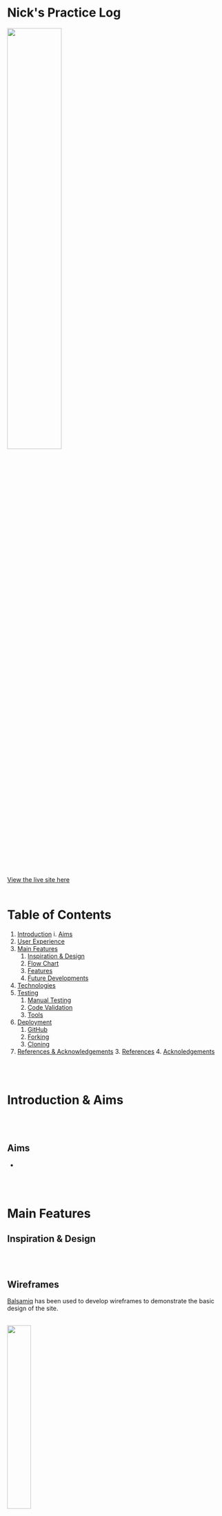 # Nick's Practice Log
<img src="readme-imgs/titles.png" width="50%">
<br/>

[View the live site here](https://nicks-practice-log.herokuapp.com/)
<br/>
<br/>

# Table of Contents
1. [Introduction](#introduction)
    i. [Aims](#aims)
2. [User Experience](#user-experience-ux)
3. [Main Features](#main-features)
    1. [Inspiration & Design](#inspiration--design)
    4. [Flow Chart](#)
    5. [Features](#features)
    7. [Future Developments](#future-developments)
4. [Technologies](#technologies)
5. [Testing](#testing)
    1. [Manual Testing](#manual-testing)
    2. [Code Validation](#code-validation)
    4. [Tools](#tools)
6. [Deployment](#deployment)
    1. [GitHub](#github)
    2. [Forking](#forking)
    3. [Cloning](#cloning)
7. [References & Acknowledgements](#references--acknowledgements)
   3. [References](#references)
   4. [Acknoledgements](#acknoledgements)
<br />
<br />

# Introduction & Aims

<br>
<br>


## Aims
- 
<br />
<br />


# Main Features
## Inspiration & Design

<br />
<br />


## Wireframes
[Balsamiq](https://balsamiq.cloud/) has been used to develop wireframes to demonstrate the basic design of the site.
<br />
<br />

<img src="" width="33%">

<br />
<br />

## Features
<img src="" width="40%">

<br />
<br />


## User Interactivity
<br />
<br />

<br />
<br />

## Future Developments
This project has a great deal of developmental potential in features that could eventually add increased functionality and a deeper user experiece. 
The following are a few examples:
- Get logs with certain scores
- After viewing lists of exercises, immediatly have the option to add more
<br />
<br />

# Technologies
Languages used in this site are [Python]

Additional technologies include: 

- [GitHub](https://github.com/)
  - Site repository
- [Gitpod](https://gitpod.io/)
  - Online IDE for all coding work and site file management, terminal was used to add, commit, and push to Github
<br />
<br />

# Testing
## Manual Testing 

**Design Expectation**
- 
**Testing**

**Result** * 
<br/>
<br/>

## Code Validation
Pep8



## Tools
[GitPod]
<br />
<br />



# Deployment
The live site can be accessed [here](https://nickwaldock.github.io/Awesome-80s/)
<br />
<br />

## GitHub
This project was deloyed to GitHub Pages with the following steps:
1. Log in to GitHub (create an account if necessary)
2. Locate the [GitHub Respository](https://github.com/NickWaldock/Awesome-80s)
3. On the repository page, find the 'Settings' icon anc click on it
4. In the Settings page, look for and click the 'Pages' menu item on the left hand side (under section titled 'Code and automation', you may need to scroll down slightly)
5. In the 'Pages' page, under 'Source', select 'Branch:main', then '/root' and click save
6. After a few minutes, the site will be published
<br />
<br />

## Forking
The fork this repository proceed with the following steps:
1. Log it to GitHub (create an account if necessary)
2. Locate the [GitHub Respository](https://github.com/NickWaldock/Awesome-80s)
3. On the repository page, find the 'Fork' menu in the top right, click on the small down arrow
4. Select '+ Create a new fork'
5. Remane repository as required
6. Click 'Create Fork'
7. You now have your forked version of this repository
<br />
<br />

## Cloning
To clone the repository procees with the following steps:
1. Log in to GitHub (create an account if necessary)
2. Locate the [GitHub Respository](https://github.com/NickWaldock/Awesome-80s)
3. On the repository page, find and click on the 'Code' menu in the mid-top right of the page
4. Choose to either download or open in GitHub Desktop,
  - or;
    5. Choose the HTTPS option and copy the URL to your clipboard
    6. - To clone the repository using HTTPS, under "HTTPS", copy the url
       - To clone the repository using an SSH key, including a certificate issued by your organization's SSH certificate authority, click SSH, then copy the url
       - To clone a repository using GitHub CLI, click GitHub CLI, then copy url
    7. Open Terminal and change the current directory to where you want the cloned directory
    8. Type git clone, and paste the url, press Enter to create your local clone
<br />
<br />

# References & Acknoledgements


## References

The following sites were used for syntax checking, problem solving, and general coding concept referencing:
- 

<br />
<br />

## Acknoledgements























References
General
https://www.programiz.com/python-programming/methods/string/lower
https://railsware.com/blog/python-for-machine-learning-indexing-and-slicing-for-lists-tuples-strings-and-other-sequential-types/
https://www.edureka.co/blog/python-list-length/
https://docs.gspread.org/en/latest/user-guide.html

Clear screen
https://www.geeksforgeeks.org/clear-screen-python/

Datetime formatting
https://pynative.com/python-datetime-format-strftime/

Checking string format
https://www.adamsmith.haus/python/answers/how-to-check-if-a-string-matches-a-pattern-in-python

Checking for integer
https://bobbyhadz.com/blog/python-check-if-input-is-integer#:~:text=isdigit()%20%23-,Use%20the%20str.,point%20numbers%20or%20negative%20numbers.
https://pythonguides.com/python-check-if-the-variable-is-an-integer/

Code checker
https://www.pythonchecker.com/

The slow print
https://replit.com/talk/learn/The-Slow-Print/44741

pretty printer
https://docs.python.org/3/library/pprint.html

Console Art
https://github.com/sepandhaghighi/art


https://kodify.net/python/math/round-integers/

Random
https://pynative.com/python-random-choice/

Conditionals
https://www.openbookproject.net/books/bpp4awd/ch04.html

Strip
https://www.w3schools.com/python/ref_string_strip.asp

BUGS
Data not pushing to spreadsheet - due to attemping to send dictionary objects across. Topics dicts function removed and replaced with a log_exercises function